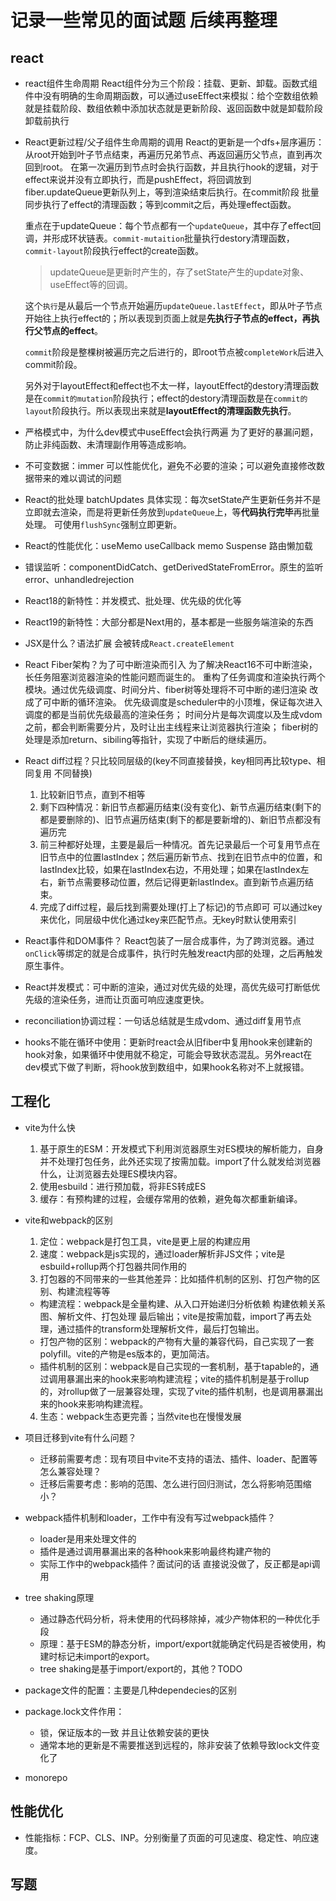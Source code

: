 # 记录一些常见的面试题 后续再整理

## react

- react组件生命周期
  React组件分为三个阶段：挂载、更新、卸载。函数式组件中没有明确的生命周期函数，可以通过useEffect来模拟：给个空数组依赖就是挂载阶段、数组依赖中添加状态就是更新阶段、返回函数中就是卸载阶段 卸载前执行

- React更新过程/父子组件生命周期的调用
  React的更新是一个dfs+层序遍历：从root开始到叶子节点结束，再遍历兄弟节点、再返回遍历父节点，直到再次回到root。
  在第一次遍历到节点时会执行函数，并且执行hook的逻辑，对于effect来说并没有立即执行，而是pushEffect，将回调放到fiber.updateQueue更新队列上，等到渲染结束后执行。在commit阶段 批量同步执行了effect的清理函数；等到commit之后，再处理effect函数。

  重点在于updateQueue：每个节点都有一个`updateQueue`，其中存了effect回调，并形成环状链表。`commit-mutaition`批量执行destory清理函数，`commit-layout`阶段执行effect的create函数。
  > updateQueue是更新时产生的，存了setState产生的update对象、useEffect等的回调。
  
  这个`执行`是从最后一个节点开始遍历`updateQueue.lastEffect`，即从叶子节点开始往上执行effect的；所以表现到页面上就是**先执行子节点的effect，再执行父节点的effect**。

  `commit`阶段是整棵树被遍历完之后进行的，即root节点被`completeWork`后进入commit阶段。

  另外对于layoutEffect和effect也不太一样，layoutEffect的destory清理函数是在`commit的mutation`阶段执行；effect的destory清理函数是在`commit的layout`阶段执行。所以表现出来就是**layoutEffect的清理函数先执行**。

- 严格模式中，为什么dev模式中useEffect会执行两遍
  为了更好的暴漏问题，防止非纯函数、未清理副作用等造成影响。

- 不可变数据：immer
  可以性能优化，避免不必要的渲染；可以避免直接修改数据带来的难以调试的问题

- React的批处理 batchUpdates
  具体实现：每次setState产生更新任务并不是立即就去渲染，而是将更新任务放到`updateQueue`上，等**代码执行完毕**再批量处理。
  可使用`flushSync`强制立即更新。

- React的性能优化：useMemo useCallback memo Suspense 路由懒加载

- 错误监听：componentDidCatch、getDerivedStateFromError。原生的监听error、unhandledrejection

- React18的新特性：并发模式、批处理、优先级的优化等

- React19的新特性：大部分都是Next用的，基本都是一些服务端渲染的东西

- JSX是什么？语法扩展 会被转成`React.createElement`

- React Fiber架构？为了可中断渲染而引入
  为了解决React16不可中断渲染，长任务阻塞浏览器渲染的性能问题而诞生的。
  重构了任务调度和渲染执行两个模块。通过优先级调度、时间分片、fiber树等处理将不可中断的递归渲染 改成了可中断的循环渲染。
  优先级调度是scheduler中的小顶堆，保证每次进入调度的都是当前优先级最高的渲染任务；
  时间分片是每次调度以及生成vdom之前，都会判断需要分片，及时让出主线程来让浏览器执行渲染；
  fiber树的处理是添加return、sibiling等指针，实现了中断后的继续遍历。

- React diff过程？只比较同层级的(key不同直接替换，key相同再比较type、相同复用 不同替换)
  1. 比较新旧节点，直到不相等
  2. 剩下四种情况：新旧节点都遍历结束(没有变化)、新节点遍历结束(剩下的都是要删除的)、旧节点遍历结束(剩下的都是要新增的)、新旧节点都没有遍历完
  3. 前三种都好处理，主要是最后一种情况。首先记录最后一个可复用节点在旧节点中的位置lastIndex；然后遍历新节点、找到在旧节点中的位置，和lastIndex比较，如果在lastIndex右边，不用处理；如果在lastIndex左右，新节点需要移动位置，然后记得更新lastIndex。直到新节点遍历结束。
  4. 完成了diff过程，最后找到需要处理(打上了标记)的节点即可
  可以通过key来优化，同层级中优化通过key来匹配节点。无key时默认使用索引

- React事件和DOM事件？
  React包装了一层合成事件，为了跨浏览器。通过`onClick`等绑定的就是合成事件，执行时先触发react内部的处理，之后再触发原生事件。

- React并发模式：可中断的渲染，通过对优先级的处理，高优先级可打断低优先级的渲染任务，进而让页面可响应速度更快。

- reconciliation协调过程：一句话总结就是生成vdom、通过diff复用节点

- hooks不能在循环中使用：更新时react会从旧fiber中复用hook来创建新的hook对象，如果循环中使用就不稳定，可能会导致状态混乱。另外react在dev模式下做了判断，将hook放到数组中，如果hook名称对不上就报错。

## 工程化

- vite为什么快
  1. 基于原生的ESM：开发模式下利用浏览器原生对ES模块的解析能力，自身并不处理打包任务，此外还实现了按需加载。import了什么就发给浏览器什么，让浏览器去处理ES模块内容。
  2. 使用esbuild：进行预加载，将非ES转成ES
  3. 缓存：有预构建的过程，会缓存常用的依赖，避免每次都重新编译。

- vite和webpack的区别
  1. 定位：webpack是打包工具，vite是更上层的构建应用
  2. 速度：webpack是js实现的，通过loader解析非JS文件；vite是esbuild+rollup两个打包器共同作用的
  3. 打包器的不同带来的一些其他差异：比如插件机制的区别、打包产物的区别、构建流程等等
    - 构建流程：webpack是全量构建、从入口开始递归分析依赖 构建依赖关系图、解析文件、打包处理 最后输出；vite是按需加载，import了再去处理，通过插件的transform处理解析文件，最后打包输出。
    - 打包产物的区别：webpack的产物有大量的兼容代码，自己实现了一套polyfill。vite的产物是es版本的，更加简洁。
    - 插件机制的区别：webpack是自己实现的一套机制，基于tapable的，通过调用暴漏出来的hook来影响构建流程；vite的插件机制是基于rollup的，对rollup做了一层兼容处理，实现了vite的插件机制，也是调用暴漏出来的hook来影响构建流程。
  4. 生态：webpack生态更完善；当然vite也在慢慢发展

- 项目迁移到vite有什么问题？
  - 迁移前需要考虑：现有项目中vite不支持的语法、插件、loader、配置等怎么兼容处理？
  - 迁移后需要考虑：影响的范围、怎么进行回归测试，怎么将影响范围缩小？

- webpack插件机制和loader，工作中有没有写过webpack插件？
  - loader是用来处理文件的
  - 插件是通过调用暴漏出来的各种hook来影响最终构建产物的
  - 实际工作中的webpack插件？面试问的话 直接说没做了，反正都是api调用

- tree shaking原理
  - 通过静态代码分析，将未使用的代码移除掉，减少产物体积的一种优化手段
  - 原理：基于ESM的静态分析，import/export就能确定代码是否被使用，构建时标记未import的export。
  - tree shaking是基于import/export的，其他？TODO

- package文件的配置：主要是几种dependecies的区别

- package.lock文件作用：
  - 锁，保证版本的一致 并且让依赖安装的更快
  - 通常本地的更新是不需要推送到远程的，除非安装了依赖导致lock文件变化了

- monorepo

## 性能优化

- 性能指标：FCP、CLS、INP。分别衡量了页面的可见速度、稳定性、响应速度。
    

## 写题
